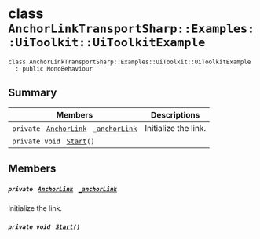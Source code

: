 # class `AnchorLinkTransportSharp::Examples::UiToolkit::UiToolkitExample` 

```
class AnchorLinkTransportSharp::Examples::UiToolkit::UiToolkitExample
  : public MonoBehaviour
```

## Summary

 Members                                | Descriptions                                
----------------------------------------|---------------------------------------------
`private ` [`AnchorLink`](AnchorLinkSharp--AnchorLink.md)` ` [`_anchorLink`](#class_anchor_link_transport_sharp_1_1_examples_1_1_ui_toolkit_1_1_ui_toolkit_example_1ae85fca91feadd02ee46ef9b9d41a8540) | Initialize the link.
`private void ` [`Start`](#class_anchor_link_transport_sharp_1_1_examples_1_1_ui_toolkit_1_1_ui_toolkit_example_1a07aaf1227e4d645f15e0a964f54ef291)`()` | 

## Members

##### `private ` [`AnchorLink`](AnchorLinkSharp--AnchorLink.md)` ` [`_anchorLink`](#class_anchor_link_transport_sharp_1_1_examples_1_1_ui_toolkit_1_1_ui_toolkit_example_1ae85fca91feadd02ee46ef9b9d41a8540) 

Initialize the link.

##### `private void ` [`Start`](#class_anchor_link_transport_sharp_1_1_examples_1_1_ui_toolkit_1_1_ui_toolkit_example_1a07aaf1227e4d645f15e0a964f54ef291)`()` 

